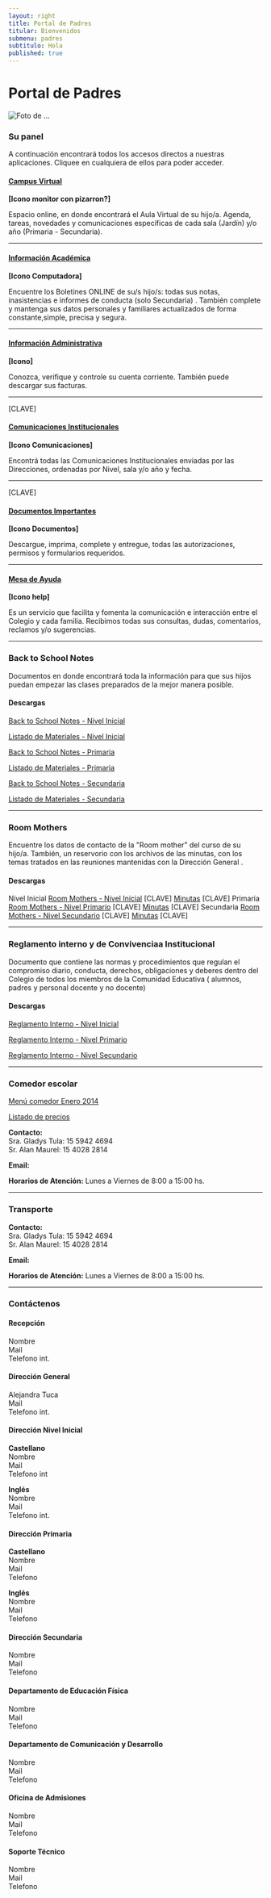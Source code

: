 ```yaml
---
layout: right
title: Portal de Padres
titular: Bienvenidos
submenu: padres
subtitulo: Hola
published: true
---
```


# Portal de Padres
 
![Foto de ...](http://placeimg.com/720/300/people)



### Su panel

A continuación encontrará todos los accesos directos a nuestras aplicaciones. Cliquee en cualquiera de ellos para poder acceder.


#### [Campus Virtual]()
**[Icono monitor con pizarron?]**

Espacio online, en donde encontrará el Aula Virtual de su hijo/a. Agenda, tareas, novedades y comunicaciones específicas de cada sala (Jardín) y/o año (Primaria - Secundaria). 
  

---

#### [Información Académica]()
**[Icono Computadora]**

Encuentre los Boletines ONLINE de su/s hijo/s: todas sus notas, inasistencias e informes de conducta (solo Secundaria) . También complete y mantenga sus datos  personales y familiares actualizados de forma  constante,simple, precisa y segura.  

---

#### [Información Administrativa]()
**[Icono]**

Conozca, verifique y controle su cuenta corriente. También puede descargar sus facturas. 

---
[CLAVE]
#### [Comunicaciones Institucionales]()
**[Icono Comunicaciones]**

Encontrá todas las Comunicaciones Institucionales enviadas por las Direcciones, ordenadas por Nivel, sala y/o año y fecha. 

---
[CLAVE]
#### [Documentos Importantes]()
**[Icono Documentos]**

Descargue, imprima, complete y entregue, todas las autorizaciones, permisos y formularios requeridos. 

---


#### [Mesa de Ayuda]()
**[Icono help]**

Es un servicio que facilita y fomenta la comunicación e interacción entre el Colegio y cada familia. Recibimos todas sus consultas, dudas, comentarios, reclamos y/o sugerencias. 


---


### Back to School Notes

Documentos en donde encontrará toda la información para que sus hijos puedan empezar las clases preparados de la mejor manera posible. 

#### Descargas

[Back to School Notes - Nivel Inicial]() 

[Listado de Materiales - Nivel Inicial]() 

[Back to School Notes - Primaria]()

[Listado de Materiales - Primaria]() 

[Back to School Notes - Secundaria]()

[Listado de Materiales - Secundaria]() 

---


### Room Mothers

Encuentre los datos de contacto de la "Room mother" del curso de su hijo/a. También, un reservorio con los archivos de las minutas, con los temas tratados en las reuniones mantenidas con la Dirección General .  

#### Descargas 

Nivel Inicial
[Room Mothers - Nivel Inicial]() [CLAVE]
[Minutas]() [CLAVE]
Primaria
[Room Mothers - Nivel Primario]() [CLAVE]
[Minutas]() [CLAVE]
Secundaria
[Room Mothers - Nivel Secundario]() [CLAVE]
[Minutas]() [CLAVE]

---

### Reglamento interno y de Convivenciaa Institucional


Documento que contiene las normas y procedimientos que regulan el compromiso diario, conducta, derechos, obligaciones y deberes dentro del Colegio de todos los miembros de la Comunidad Educativa ( alumnos, padres y personal docente y no docente)

#### Descargas

[Reglamento Interno - Nivel Inicial]() 

[Reglamento Interno - Nivel Primario]() 

[Reglamento Interno - Nivel Secundario]()


---


### Comedor escolar

[Menú comedor Enero 2014]()

[Listado de precios]()

**Contacto:** 	
Sra. Gladys Tula: 15 5942 4694  
Sr. Alan Maurel: 15 4028 2814  

**Email:** 

**Horarios de Atención:** Lunes a Viernes de 8:00 a 15:00 hs.

---

### Transporte



**Contacto:** 	
Sra. Gladys Tula: 15 5942 4694  
Sr. Alan Maurel: 15 4028 2814  

**Email:** 

**Horarios de Atención:** Lunes a Viernes de 8:00 a 15:00 hs.


---

### Contáctenos


#### Recepción 
Nombre  
Mail  
Telefono  int.

#### Dirección General

Alejandra Tuca  
Mail  
Telefono  int.


#### Dirección Nivel Inicial  

**Castellano**  
Nombre  
Mail  
Telefono  int

**Inglés**  
Nombre  
Mail  
Telefono  int.

#### Dirección Primaria  

**Castellano**  
Nombre  
Mail  
Telefono  

**Inglés**  
Nombre  
Mail  
Telefono  

#### Dirección Secundaria

Nombre  
Mail  
Telefono  

#### Departamento de Educación Física

Nombre  
Mail  
Telefono  


#### Departamento de Comunicación y Desarrollo

Nombre  
Mail  
Telefono

#### Oficina de Admisiones

Nombre  
Mail  
Telefono

#### Soporte Técnico

Nombre  
Mail  
Telefono